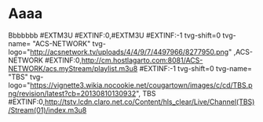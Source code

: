 # Aaaa
Bbbbbbb
#EXTM3U
#EXTINF:0,#EXTM3U
#EXTINF:-1 tvg-shift=0 tvg-name= "ACS-NETWORK" tvg-logo="http://acsnetwork.tv/uploads/4/4/9/7/4497966/8277950.png" ,ACS-NETWORK
#EXTINF:0,http://cm.hostlagarto.com:8081/ACS-NETWORK/acs.myStream/playlist.m3u8
#EXTINF:-1 tvg-shift=0 tvg-name= "TBS" tvg-logo="https://vignette3.wikia.nocookie.net/cougartown/images/c/cd/TBS.png/revision/latest?cb=20130810130932", TBS
#EXTINF:0,http://tstv.lcdn.claro.net.co/Content/hls_clear/Live/Channel(TBS)/Stream(01)/index.m3u8
